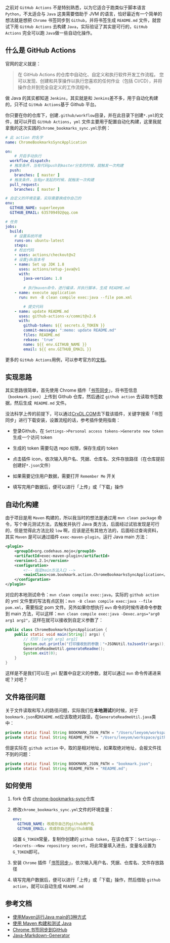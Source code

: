 之前对 `GitHub Actions` 不是特别熟悉，以为它适合于跑类似于脚本语言 `Python`，不太适合与 `Java` 这类需要借助于 JVM 的语言，恰好最近有一个简单的想法就是想把 `Chrome` 书签同步到 `Github`，并将书签生成 `README.md` 文件，就尝试下用 `GitHub Actions` 去构建 `Java`，实际验证了其实是可行的，`GitHub Actions` 完全可以跑 `Java`做一些自动化操作。

## 什么是 GitHub Actions

官网的定义就是：

> 在 GitHub Actions 的仓库中自动化、自定义和执行软件开发工作流程。 您可以发现、创建和共享操作以执行您喜欢的任何作业（包括 CI/CD），并将操作合并到完全自定义的工作流程中。

做 Java 的其实都知道 `Jenkins`，其实就是和 `Jenkins`差不多，用于自动化构建的，只不过 `GitHub Actions`基于 Github 平台。

你只要在你的仓库下，创建`.github/workflow`目录，并在此目录下创建`*.yml`的文件，就可以开启 `GitHub Actions`，`yml` 文件主要用于配置自动化构建，这里我就拿我的这次实践的`chrome_bookmarks_sync.yml`示例：

```yml
# 此 action 的名字
name: ChromeBookmarksSyncApplication

on:
	# 开启手动执行
  workflow_dispatch:
  # 触发条件，当有代码push到master分支的时候，就触发一次构建
  push:
    branches: [ master ]
  # 触发条件，当有pr发起的时候，就触发一次构建  
  pull_request:
    branches: [ master ]

# 自定义的环境变量，实际需要换成你自己的
env:
  GITHUB_NAME: superleeyom
  GITHUB_EMAIL: 635709492@qq.com

# 任务
jobs:
  build:
  	# 设置系统环境
    runs-on: ubuntu-latest
    steps:
    # 检出代码
    - uses: actions/checkout@v2
    # 设置jdk版本号
    - name: Set up JDK 1.8
      uses: actions/setup-java@v1
      with:
        java-version: 1.8
		
		# 执行maven命令，进行编译，并执行脚本，生成 README.md
    - name: execute application
      run: mvn -B clean compile exec:java --file pom.xml

		# 提交代码
    - name: update README.md
      uses: github-actions-x/commit@v2.6
      with:
        github-token: ${{ secrets.G_TOKEN }}
        commit-message: ":memo: update README.md"
        files: README.md
        rebase: 'true'
        name: ${{ env.GITHUB_NAME }}
        email: ${{ env.GITHUB_EMAIL }}
```

更多的 `GitHub Actions`用例，可以参考官方的[文档](https://docs.github.com/cn/free-pro-team@latest/actions/guides/building-and-testing-java-with-maven)。

## 实现思路

其实思路很简单，首先使用 Chrome 插件「[书签同步](https://chrome.google.com/webstore/detail/%E4%B9%A6%E7%AD%BE%E5%90%8C%E6%AD%A5/fbcbemgibdnpboehnfcnkegefaomnlbk)」，将书签信息（`bookmark.json`）上传到 Github 仓库，然后通过 `github action` 去读取书签数据，然后生成` README.md` 文件。

没法科学上传的前提下，可以通过[CrxDL.COM](https://crxdl.com/)去下载该插件，关键字搜索「书签同步」进行下载安装，设置流程的话，参考插件使用指南：

- 登录Github，在 `Settings->Personal access tokens->Generate new token` 生成一个访问 token

- 生成的 token 需要勾选 repo 权限，保存生成的 token

- 点击插件 icon，依次输入用户名、凭据、仓库名、文件存放路径（在仓库提前创建好`*.json`文件）

- 如果需要记住用户数据，需要打开 `Remember Me` 开关

- 填写完用户数据后，便可以进行「上传」或「下载」操作

## 自动化构建


由于项目是用 `Maven` 构建的，所以我当时的想法是通过用 `mvn clean package` 命令，写个单元测试方法，去触发并执行 Java 类方法，后面经过试验发现是可行的，但是觉得此方法比较 `low` 啊，应该是还有其他方法的，后面经过查询资料，其实 `Maven` 是可以通过插件 `exec-maven-plugin`，运行 Java main 方法：

```xml
<plugin>
    <groupId>org.codehaus.mojo</groupId>
    <artifactId>exec-maven-plugin</artifactId>
    <version>1.2.1</version>
    <configuration>
      	<!-- 指定main方法入口 -->
        <mainClass>com.bookmark.action.ChromeBookmarksSyncApplication</mainClass>
    </configuration>
</plugin>
```

对应的本地测试命令：`mvn clean compile exec:java`，实际的 `github action` 的 yml 文件里的写法有点区别：`mvn -B clean compile exec:java --file pom.xml`，需要指定 pom 文件。另外如果你想执行 `mvn` 命令的时候传递命令参数到 main 方法，可以这样：`mvn clean compile exec:java -Dexec.args="arg0 arg1 arg2"`，这样在就可以接收到自定义参数了：

```java
public class ChromeBookmarksSyncApplication {
    public static void main(String[] args) {
      	// 打印：[arg0 arg1 arg2]
      	System.out.println("打印接收到的参数："+JSONUtil.toJsonStr(args));
        GenerateReadmeUtil.generateReadme();
        System.exit(0);
    }
}
```

这样是不是我们可以在 `yml` 配置中自定义的参数，就可以通过 `mvn` 命令传递进来呢？对吧？

## 文件路径问题

关于文件读取和写入的路径问题，实际我们在**本地测试**的时候，对于 `bookmark.json`和`README.md`应该取绝对路径，在`GenerateReadmeUtil.java`类中：

```java
private static final String BOOKMARK_JSON_PATH = "/Users/leeyom/workspace/github/chrome-bookmarks-sync/bookmark.json";
private static final String README_PATH = "/Users/leeyom/workspace/github/chrome-bookmarks-sync/README.md";
```

但是实际在 `github action` 中，取的是相对地址，如果取绝对地址，会报文件找不到的问题：

```java
private static final String BOOKMARK_JSON_PATH = "bookmark.json";
private static final String README_PATH = "README.md";
```

## 如何使用

1. fork 仓库 [chrome-bookmarks-sync]()仓库

2. 修改`chrome_bookmarks_sync.yml`文件的环境变量：

   ```yml
   env:
     GITHUB_NAME: 改成你自己的github用户名
     GITHUB_EMAIL: 改成你自己的github邮箱
   ```

   设置 `G_TOKEN`常量，复制你创建的 `github token`，在该仓库下：`Settings-->Secrets-->New repository secret`，将此常量填入进去，变量名设置为`G_TOKEN`即可。

3. 安装 `Chrome` 插件「[书签同步](https://chrome.google.com/webstore/detail/%E4%B9%A6%E7%AD%BE%E5%90%8C%E6%AD%A5/fbcbemgibdnpboehnfcnkegefaomnlbk)」，依次输入用户名、凭据、仓库名、文件存放路径
4. 填写完用户数据后，便可以进行「上传」或「下载」操作，然后借助 `github action`，就可以自动生成 `README.md`

## 参考文档

- [使用Maven运行Java main的3种方式](https://blog.csdn.net/qbg19881206/article/details/19850857)
- [使用 Maven 构建和测试 Java](https://docs.github.com/cn/free-pro-team@latest/actions/guides/building-and-testing-java-with-maven)
- [Chrome 书签同步到GitHub](https://www.cnblogs.com/gongkiro/p/13221739.html)
- [Java-Markdown-Generator](https://github.com/Steppschuh/Java-Markdown-Generator)